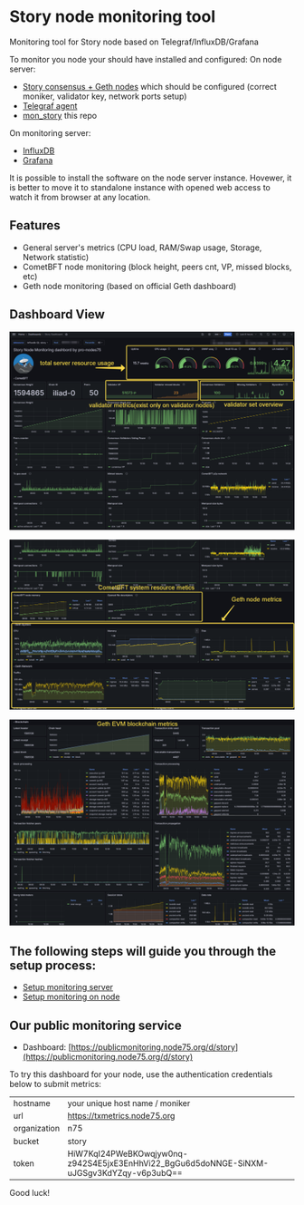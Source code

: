 # Story node monitoring tool
Monitoring tool for Story node based on Telegraf/InfluxDB/Grafana

To monitor you node your should have installed and configured:
On node server:
* [Story consensus + Geth nodes](https://docs.story.foundation/docs/node-setup) which should be configured (correct moniker, validator key, network ports setup)
* [Telegraf agent](https://www.influxdata.com/time-series-platform/telegraf/)
* [mon_story](https://github.com/the-node75/mon_story) this repo

On monitoring server:
* [InfluxDB](https://www.influxdata.com/products/influxdb/)
* [Grafana](https://grafana.com/)

It is possible to install the software on the node server instance. Hovewer, it is better to move it to standalone instance with opened web access to watch it from browser at any location.

## Features 

* General server's metrics (CPU load, RAM/Swap usage, Storage, Network statistic)
* CometBFT node monitoring (block height, peers cnt, VP, missed blocks, etc)
* Geth node monitoring (based on official Geth dashboard)


## Dashboard View

![Grafana dashboard screenshot](./doc/dashboard_story0.png)


![Grafana dashboard screenshot](./doc/dashboard_story1.png)


![Grafana dashboard screenshot](./doc/dashboard_story2.png)


## The following steps will guide you through the setup process:

* [Setup monitoring server ](./doc/setup_monitoring_server.md)
* [Setup monitoring on node](./doc/setup_node_monitoring.md)


## Our public monitoring service

* Dashboard: [https://publicmonitoring.node75.org/d/story](https://publicmonitoring.node75.org/d/story)

To try this dashboard for your node, use the authentication credentials below to submit metrics:

|               |                                 |
| ------------- | :-------------------------------|
| hostname      | your unique host name / moniker |
| url           | https://txmetrics.node75.org    |
| organization  | n75                             |
| bucket        | story                           |
| token         | HiW7KqI24PWeBKOwqjyw0nq-z942S4E5jxE3EnHhVi22_BgGu6d5doNNGE-SiNXM-uJGSgv3KdYZqy-v6p3ubQ==  |

Good luck!




